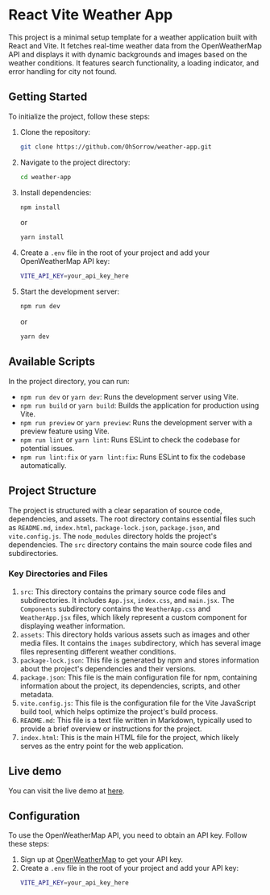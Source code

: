 # React Vite Weather App

This project is a minimal setup template for a weather application built with React and Vite. It fetches real-time weather data from the OpenWeatherMap API and displays it with dynamic backgrounds and images based on the weather conditions. It features search functionality, a loading indicator, and error handling for city not found.

## Getting Started

To initialize the project, follow these steps:

1. Clone the repository:
   ```sh
   git clone https://github.com/OhSorrow/weather-app.git
   ```
2. Navigate to the project directory:
   ```sh
   cd weather-app
   ```
3. Install dependencies:
   ```sh
   npm install
   ```
   or
   ```sh
   yarn install
   ```
4. Create a `.env` file in the root of your project and add your OpenWeatherMap API key:
   ```sh
   VITE_API_KEY=your_api_key_here
   ```
5. Start the development server:
   ```sh
   npm run dev
   ```
   or
   ```sh
   yarn dev
   ```

## Available Scripts

In the project directory, you can run:

- `npm run dev` or `yarn dev`: Runs the development server using Vite.
- `npm run build` or `yarn build`: Builds the application for production using Vite.
- `npm run preview` or `yarn preview`: Runs the development server with a preview feature using Vite.
- `npm run lint` or `yarn lint`: Runs ESLint to check the codebase for potential issues.
- `npm run lint:fix` or `yarn lint:fix`: Runs ESLint to fix the codebase automatically.

## Project Structure

The project is structured with a clear separation of source code, dependencies, and assets. The root directory contains essential files such as `README.md`, `index.html`, `package-lock.json`, `package.json`, and `vite.config.js`. The `node_modules` directory holds the project's dependencies. The `src` directory contains the main source code files and subdirectories.

### Key Directories and Files

1. `src`: This directory contains the primary source code files and subdirectories. It includes `App.jsx`, `index.css`, and `main.jsx`. The `Components` subdirectory contains the `WeatherApp.css` and `WeatherApp.jsx` files, which likely represent a custom component for displaying weather information.
2. `assets`: This directory holds various assets such as images and other media files. It contains the `images` subdirectory, which has several image files representing different weather conditions.
3. `package-lock.json`: This file is generated by npm and stores information about the project's dependencies and their versions.
4. `package.json`: This file is the main configuration file for npm, containing information about the project, its dependencies, scripts, and other metadata.
5. `vite.config.js`: This file is the configuration file for the Vite JavaScript build tool, which helps optimize the project's build process.
6. `README.md`: This file is a text file written in Markdown, typically used to provide a brief overview or instructions for the project.
7. `index.html`: This is the main HTML file for the project, which likely serves as the entry point for the web application.

## Live demo

You can visit the live demo at [here](https://weather-app-ho3w.onrender.com/).

## Configuration

To use the OpenWeatherMap API, you need to obtain an API key. Follow these steps:

1. Sign up at [OpenWeatherMap](https://home.openweathermap.org/users/sign_up) to get your API key.
2. Create a `.env` file in the root of your project and add your API key:
   ```sh
   VITE_API_KEY=your_api_key_here
   ```
